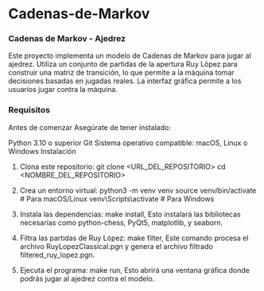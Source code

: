 # Cadenas-de-Markov
### Cadenas de Markov - Ajedrez

Este proyecto implementa un modelo de Cadenas de Markov para jugar al ajedrez. Utiliza un conjunto de partidas de la apertura Ruy López para construir una matriz de transición, lo que permite a la máquina tomar decisiones basadas en jugadas reales. La interfaz gráfica permite a los usuarios jugar contra la máquina.

### Requisitos

Antes de comenzar
Asegúrate de tener instalado:

Python 3.10 o superior
Git
Sistema operativo compatible:
macOS, Linux o Windows
Instalación

1. Clona este repositorio:
git clone <URL_DEL_REPOSITORIO>
cd <NOMBRE_DEL_REPOSITORIO>

2. Crea un entorno virtual:
python3 -m venv venv
source venv/bin/activate  # Para macOS/Linux
venv\Scripts\activate     # Para Windows

3. Instala las dependencias: make install, Esto instalará las bibliotecas necesarias como python-chess, PyQt5, matplotlib, y seaborn.

4. Filtra las partidas de Ruy López: make filter, Este comando procesa el archivo RuyLopezClassical.pgn y genera el archivo filtrado filtered_ruy_lopez.pgn.

5. Ejecuta el programa:
make run, Esto abrirá una ventana gráfica donde podrás jugar al ajedrez contra el modelo.